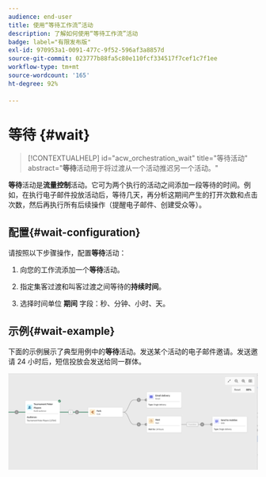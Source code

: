 ```yaml
---
audience: end-user
title: 使用“等待工作流”活动
description: 了解如何使用“等待工作流”活动
badge: label="有限发布版"
exl-id: 970953a1-0091-477c-9f52-596af3a8857d
source-git-commit: 023777b88fa5c80e110fcf334517f7cef1c7f1ee
workflow-type: tm+mt
source-wordcount: '165'
ht-degree: 92%

---
```


# 等待 {#wait}

>[!CONTEXTUALHELP]
>id="acw_orchestration_wait"
>title="等待活动"
>abstract="**等待**&#x200B;活动用于将过渡从一个活动推迟另一个活动。"

**等待**&#x200B;活动是&#x200B;**流量控制**&#x200B;活动。它可为两个执行的活动之间添加一段等待的时间。例如，在执行电子邮件投放活动后，等待几天，再分析这期间产生的打开次数和点击次数，然后再执行所有后续操作（提醒电子邮件、创建受众等）。

## 配置{#wait-configuration}

请按照以下步骤操作，配置&#x200B;**等待**&#x200B;活动：

1. 向您的工作流添加一个&#x200B;**等待**&#x200B;活动。

1. 指定集客过渡和叫客过渡之间等待的&#x200B;**持续时间**。

1. 选择时间单位 **期间** 字段：秒、分钟、小时、天。

## 示例{#wait-example}

下面的示例展示了典型用例中的&#x200B;**等待**&#x200B;活动。发送某个活动的电子邮件邀请。发送邀请 24 小时后，短信投放会发送给同一群体。

![](../assets/workflow-wait-example.png)
